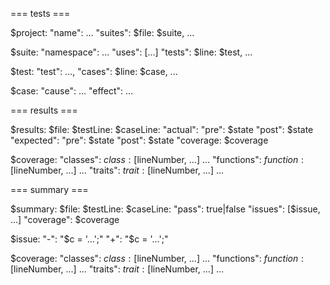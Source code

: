 === tests ===

$project:
	"name": ...
	"suites":
		$file: $suite,
		...

$suite:
	"namespace": ...
	"uses": [...]
	"tests":
		$line: $test,
		...

$test:
	"test": ...,
	"cases":
		$line: $case,
		...

$case:
	"cause": ...
	"effect": ...


=== results ===

$results:
	$file:
		$testLine:
			$caseLine:
				"actual":
					"pre": $state
					"post": $state
				"expected":
					"pre": $state
					"post": $state
				"coverage: $coverage

$coverage:
	"classes":
		$class: [$lineNumber, ...]
		...
	"functions":
		$function: [$lineNumber, ...]
		...
	"traits":
		$trait: [$lineNumber, ...]
		...


=== summary ===

$summary:
	$file:
		$testLine:
			$caseLine:
				"pass": true|false
				"issues": [$issue, ...]
				"coverage": $coverage

$issue:
	"-": "$c = '...';"
	"+": "$c = '...';"

$coverage:
	"classes":
		$class: [$lineNumber, ...]
		...
	"functions":
		$function: [$lineNumber, ...]
		...
	"traits":
		$trait: [$lineNumber, ...]
		...
